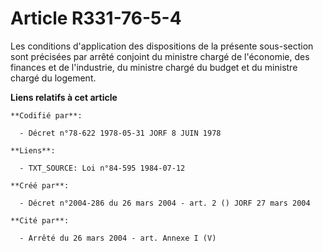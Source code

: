 # Article R331-76-5-4

Les conditions d'application des dispositions de la présente sous-section sont précisées par arrêté conjoint du ministre
chargé de l'économie, des finances et de l'industrie, du ministre chargé du budget et du ministre chargé du logement.

**Liens relatifs à cet article**

	**Codifié par**:

	  - Décret n°78-622 1978-05-31 JORF 8 JUIN 1978

	**Liens**:

	  - TXT_SOURCE: Loi n°84-595 1984-07-12

	**Créé par**:

	  - Décret n°2004-286 du 26 mars 2004 - art. 2 () JORF 27 mars 2004

	**Cité par**:

	  - Arrêté du 26 mars 2004 - art. Annexe I (V)
